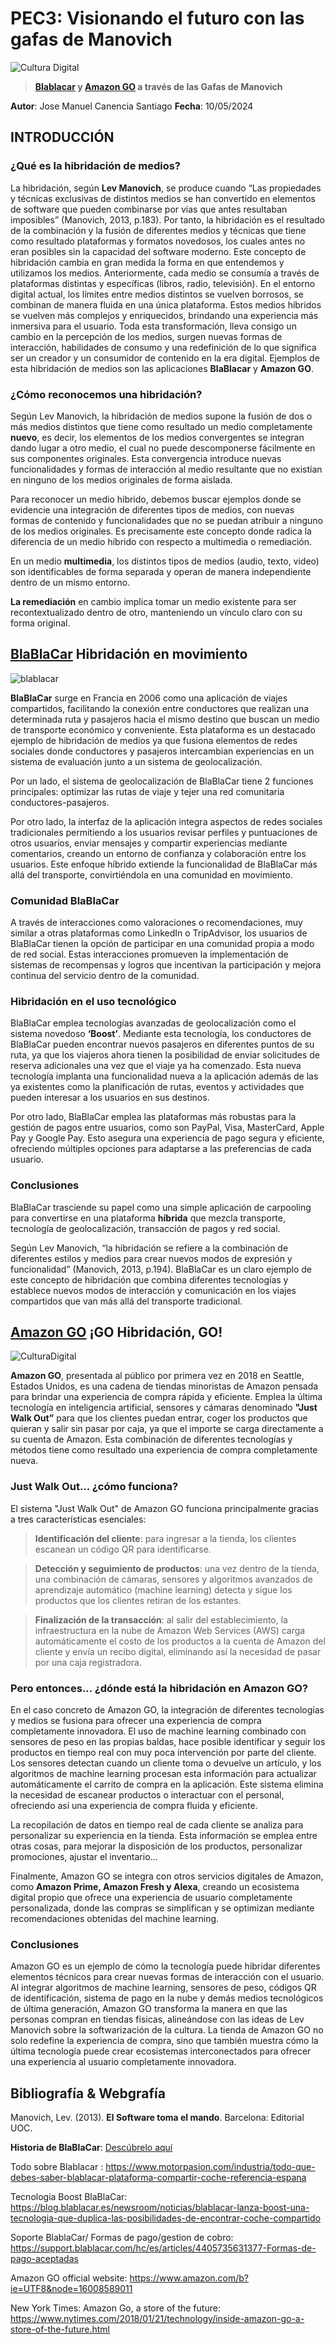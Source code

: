 # PEC3: Visionando el futuro con las gafas de Manovich

![Cultura Digital](hibridacion.jpg)


> **[Blablacar](https://www.blablacar.es/) y [Amazon GO](https://www.amazon.com/-/es/b?ie=UTF8&node=16008589011) a través de las Gafas de Manovich**

**Autor**:  Jose Manuel Canencia Santiago   **Fecha**:  10/05/2024

## INTRODUCCIÓN

### ¿Qué es la hibridación de medios?

La hibridación, según **Lev Manovich**, se produce cuando “Las propiedades y técnicas exclusivas de distintos medios se han convertido en elementos de software que pueden combinarse por vías que antes resultaban imposibles” (Manovich, 2013, p.183). Por tanto, la hibridación es el resultado de la combinación y la fusión de diferentes medios y técnicas que tiene como resultado plataformas y formatos novedosos, los cuales antes no eran posibles sin la capacidad del software moderno. Este concepto de hibridación cambia en gran medida la forma en que entendemos y utilizamos los medios. Anteriormente, cada medio se consumía a través de plataformas distintas y específicas (libros, radio, televisión). En el entorno digital actual, los límites entre medios distintos se vuelven borrosos, se combinan de manera fluida en una única plataforma. Estos medios híbridos se vuelven más complejos y enriquecidos, brindando una experiencia más inmersiva para el usuario. Toda esta transformación, lleva consigo un cambio en la percepción de los medios, surgen nuevas formas de interacción, habilidades de consumo y una redefinición de lo que significa ser un creador y un consumidor de contenido en la era digital. Ejemplos de esta hibridación de medios son las aplicaciones **BlaBlacar** y **Amazon GO**. 

### ¿Cómo reconocemos una hibridación?

Según Lev Manovich, la hibridación de medios supone la fusión de dos o más medios distintos que tiene como resultado un medio completamente **nuevo**, es decir, los elementos de los medios convergentes se integran dando lugar a otro medio, el cual no puede descomponerse fácilmente en sus componentes originales. Esta convergencia introduce nuevas funcionalidades y formas de interacción al medio resultante que no existían en ninguno de los medios originales de forma aislada.

Para reconocer un medio híbrido, debemos buscar ejemplos donde se evidencie una integración de diferentes tipos de medios, con nuevas formas de contenido y funcionalidades que no se puedan atribuir a ninguno de los medios originales. Es precisamente este concepto donde radica la diferencia de un medio híbrido con respecto a multimedia o remediación.

En un medio **multimedia**, los distintos tipos de medios (audio, texto, video) son identificables de forma separada y operan de manera independiente dentro de un mismo entorno. 

**La remediación** en cambio implica tomar un medio existente para ser recontextualizado dentro de otro, manteniendo un vínculo claro con su forma original. 

## [BlaBlaCar](https://www.blablacar.es/) Hibridación en movimiento
![blablacar](blablacar_icon.jpg)

**BlaBlaCar** surge en Francia en 2006 como una aplicación de viajes compartidos, facilitando la conexión entre conductores que realizan una determinada ruta y pasajeros hacia el mismo destino que buscan un medio de transporte económico y conveniente. Esta plataforma es un destacado ejemplo de hibridación de medios ya que fusiona elementos de redes sociales donde conductores y pasajeros intercambian experiencias en un sistema de evaluación junto a un sistema de geolocalización. 

Por un lado, el sistema de geolocalización de BlaBlaCar tiene 2 funciones principales: optimizar las rutas de viaje y tejer una red comunitaria conductores-pasajeros. 

Por otro lado, la interfaz de la aplicación integra aspectos de redes sociales tradicionales permitiendo a los usuarios revisar perfiles y puntuaciones de otros usuarios, enviar mensajes y compartir experiencias mediante comentarios, creando un entorno de confianza y colaboración entre los usuarios. Este enfoque híbrido extiende la funcionalidad de BlaBlaCar más allá del transporte, convirtiéndola en una comunidad en movimiento. 

### Comunidad BlaBlaCar 
A través de interacciones como valoraciones o recomendaciones, muy similar a otras plataformas como LinkedIn o TripAdvisor, los usuarios de BlaBlaCar tienen la opción de participar en una comunidad propia a modo de red social. Estas interacciones promueven la implementación de sistemas de recompensas y logros que incentivan la participación y mejora continua del servicio dentro de la comunidad. 

### Hibridación en el uso tecnológico
BlaBlaCar emplea tecnologías avanzadas de geolocalización como el sistema novedoso **‘Boost’**. Mediante esta tecnología, los conductores de BlaBlaCar pueden encontrar nuevos pasajeros en diferentes puntos de su ruta, ya que los viajeros ahora tienen la posibilidad de enviar solicitudes de reserva adicionales una vez que el viaje ya ha comenzado. Esta nueva tecnología implanta una funcionalidad nueva a la aplicación además de las ya existentes como la planificación de rutas, eventos y actividades que pueden interesar a los usuarios en sus destinos. 

Por otro lado, BlaBlaCar emplea las plataformas más robustas para la gestión de pagos entre usuarios, como son PayPal, Visa, MasterCard, Apple Pay y Google Pay. Esto asegura una experiencia de pago segura y eficiente, ofreciendo múltiples opciones para adaptarse a las preferencias de cada usuario. 

 ### Conclusiones
 
BlaBlaCar trasciende su papel como una simple aplicación de carpooling para convertirse en una plataforma **híbrida** que mezcla transporte, tecnología de geolocalización, transacción de pagos y red social. 

Según Lev Manovich, “la hibridación se refiere a la combinación de diferentes estilos y medios para crear nuevos modos de expresión y funcionalidad” (Manovich, 2013, p.194). BlaBlaCar es un claro ejemplo de este concepto de hibridación que combina diferentes tecnologías y establece nuevos modos de interacción y comunicación en los viajes compartidos que van más allá del transporte tradicional. 

## [Amazon GO](https://www.amazon.com/-/es/b?ie=UTF8&node=16008589011) ¡GO Hibridación, GO!
![CulturaDigital](AMAZON_GO1.png)

**Amazon GO**, presentada al público por primera vez en 2018 en Seattle, Estados Unidos, es una cadena de tiendas minoristas de Amazon pensada para brindar una experiencia de compra rápida y eficiente. Emplea la última tecnología en inteligencia artificial, sensores y cámaras denominado **"Just Walk Out”** para que los clientes puedan entrar, coger los productos que quieran y salir sin pasar por caja, ya que el importe se carga directamente a su cuenta de Amazon. Esta combinación de diferentes tecnologías y métodos tiene como resultado una experiencia de compra completamente nueva. 

### Just Walk Out... ¿cómo funciona? 

El sistema "Just Walk Out" de Amazon GO funciona principalmente gracias a tres características esenciales:  

>**Identificación del cliente**: para ingresar a la tienda, los clientes escanean un código QR para identificarse. 

>**Detección y seguimiento de productos**: una vez dentro de la tienda, una combinación de cámaras, sensores y algoritmos avanzados de aprendizaje automático (machine learning) detecta y sigue los productos que los clientes retiran de los estantes. 

>**Finalización de la transacción**: al salir del establecimiento, la infraestructura en la nube de Amazon Web Services (AWS) carga automáticamente el costo de los productos a la cuenta de Amazon del cliente y envía un recibo digital, eliminando así la necesidad de pasar por una caja registradora.


### Pero entonces... ¿dónde está la hibridación en Amazon GO? 
En el caso concreto de Amazon GO, la integración de diferentes tecnologías y medios se fusiona para ofrecer una experiencia de compra completamente innovadora. El uso de machine learning combinado con sensores de peso en las propias baldas, hace posible identificar y seguir los productos en tiempo real con muy poca intervención por parte del cliente. Los sensores detectan cuando un cliente toma o devuelve un artículo, y los algoritmos de machine learning procesan esta información para actualizar automáticamente el carrito de compra en la aplicación. Este sistema elimina la necesidad de escanear productos o interactuar con el personal, ofreciendo así una experiencia de compra fluida y eficiente. 

La recopilación de datos en tiempo real de cada cliente se analiza para personalizar su experiencia en la tienda. Esta información se emplea entre otras cosas, para mejorar la disposición de los productos, personalizar promociones, ajustar el inventario... 

Finalmente, Amazon GO se integra con otros servicios digitales de Amazon, como **Amazon Prime, Amazon Fresh y Alexa**, creando un ecosistema digital propio que ofrece una experiencia de usuario completamente personalizada, donde las compras se simplifican y se optimizan mediante recomendaciones obtenidas del machine learning. 

 ### Conclusiones
 
Amazon GO es un ejemplo de cómo la tecnología puede hibridar diferentes elementos técnicos para crear nuevas formas de interacción con el usuario. Al integrar algoritmos de machine learning, sensores de peso, códigos QR de identificación, sistema de pago en la nube y demás medios tecnológicos de última generación, Amazon GO transforma la manera en que las personas compran en tiendas físicas, alineándose con las ideas de Lev Manovich sobre la softwarización de la cultura. La tienda de Amazon GO no solo redefine la experiencia de compra, sino que también muestra cómo la última tecnología puede crear ecosistemas interconectados para ofrecer una experiencia al usuario completamente innovadora. 
 
## Bibliografía & Webgrafía

Manovich, Lev. (2013). **El Software toma el mando**. Barcelona: Editorial UOC.

**Historia de BlaBlaCar**: [Descúbrelo aquí](https://blog.blablacar.es/about-us/nuestra-historia) 

Todo sobre Blablacar : https://www.motorpasion.com/industria/todo-que-debes-saber-blablacar-plataforma-compartir-coche-referencia-espana  

Tecnologia Boost BlaBlaCar: https://blog.blablacar.es/newsroom/noticias/blablacar-lanza-boost-una-tecnologia-que-duplica-las-posibilidades-de-encontrar-coche-compartido  

Soporte BlablaCar/ Formas de pago/gestion de cobro: https://support.blablacar.com/hc/es/articles/4405735631377-Formas-de-pago-aceptadas  

Amazon GO official website: https://www.amazon.com/b?ie=UTF8&node=16008589011  

New York Times: Amazon Go, a store of the future: https://www.nytimes.com/2018/01/21/technology/inside-amazon-go-a-store-of-the-future.html  


